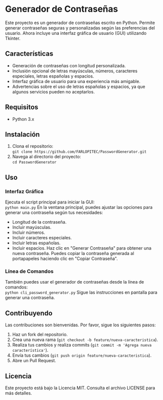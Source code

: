 # Generador de Contraseñas
Este proyecto es un generador de contraseñas escrito en Python. Permite generar contraseñas seguras y personalizadas según las preferencias del usuario. Ahora incluye una interfaz gráfica de usuario (GUI) utilizando Tkinter.
## Características
- Generación de contraseñas con longitud personalizada.
- Inclusión opcional de letras mayúsculas, números, caracteres especiales, letras españolas y espacios.
- Interfaz gráfica de usuario para una experiencia más amigable.
- Advertencias sobre el uso de letras españolas y espacios, ya que algunos servicios pueden no aceptarlos.
## Requisitos
- Python 3.x
## Instalación
1. Clona el repositorio:  
   `git clone https://github.com/FARLOPITEC/PasswordGenerator.git`
2. Navega al directorio del proyecto:  
   `cd PasswordGenerator`
## Uso
### Interfaz Gráfica
Ejecuta el script principal para iniciar la GUI:  
   `python main.py`
En la ventana principal, puedes ajustar las opciones para generar una contraseña según tus necesidades:
- Longitud de la contraseña.
- Incluir mayúsculas.
- Incluir números.
- Incluir caracteres especiales.
- Incluir letras españolas.
- Incluir espacios.
Haz clic en "Generar Contraseña" para obtener una nueva contraseña. Puedes copiar la contraseña generada al portapapeles haciendo clic en "Copiar Contraseña".
### Línea de Comandos
También puedes usar el generador de contraseñas desde la línea de comandos:  
   `python cli_password_generator.py`
Sigue las instrucciones en pantalla para generar una contraseña.
## Contribuyendo
Las contribuciones son bienvenidas. Por favor, sigue los siguientes pasos:
1. Haz un fork del repositorio.
2. Crea una nueva rama (`git checkout -b feature/nueva-caracteristica`).
3. Realiza tus cambios y realiza commits (`git commit -m 'Agrega nueva característica'`).
4. Envía tus cambios (`git push origin feature/nueva-caracteristica`).
5. Abre un Pull Request.
## Licencia
Este proyecto está bajo la Licencia MIT. Consulta el archivo LICENSE para más detalles.
